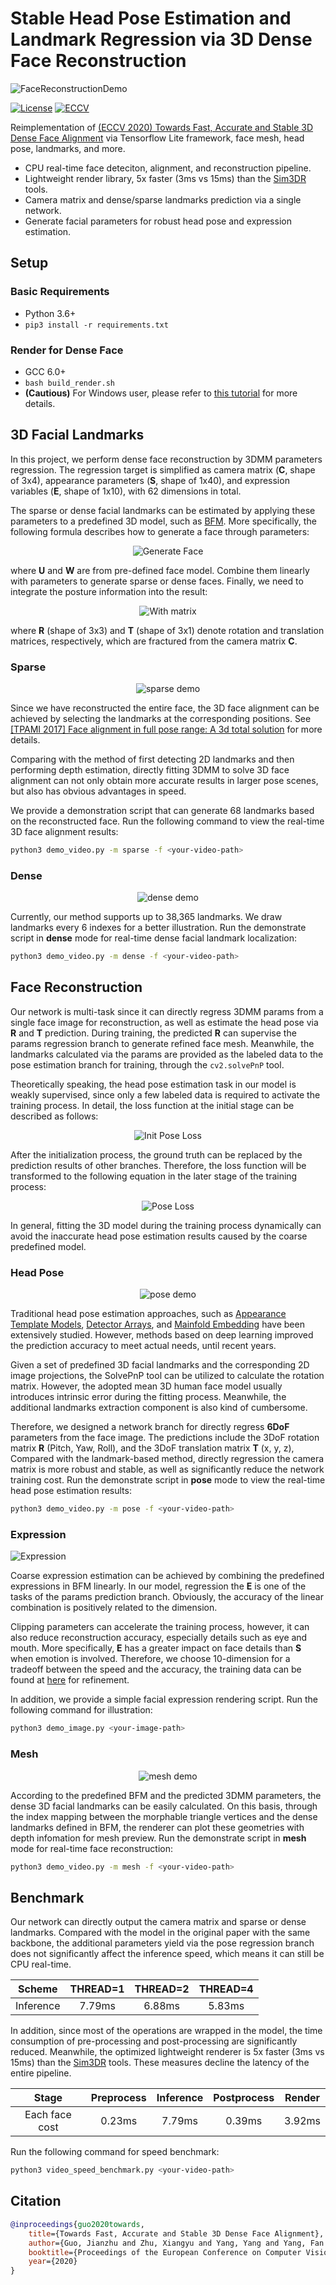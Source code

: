 # Stable Head Pose Estimation and Landmark Regression via 3D Dense Face Reconstruction

![FaceReconstructionDemo](https://s3.ax1x.com/2021/01/06/sZVyhq.gif)

[![License](https://badgen.net/github/license/1996scarlet/Dense-Head-Pose-Estimation)](LICENSE)
[![ECCV](https://badgen.net/badge/ECCV/2020/red)](https://www.ecva.net/papers/eccv_2020/papers_ECCV/html/3162_ECCV_2020_paper.php)

Reimplementation of [(ECCV 2020) Towards Fast, Accurate and Stable 3D Dense Face Alignment](https://github.com/cleardusk/3DDFA_V2) via Tensorflow Lite framework, face mesh, head pose, landmarks, and more.

* CPU real-time face deteciton, alignment, and reconstruction pipeline.
* Lightweight render library, 5x faster (3ms vs 15ms) than the [Sim3DR](https://github.com/cleardusk/3DDFA_V2/tree/master/Sim3DR) tools.
* Camera matrix and dense/sparse landmarks prediction via a single network.
* Generate facial parameters for robust head pose and expression estimation.

## Setup

### Basic Requirements

* Python 3.6+
* `pip3 install -r requirements.txt`

### Render for Dense Face

* GCC 6.0+
* `bash build_render.sh`
* **(Cautious)** For Windows user, please refer to [this tutorial](https://stackoverflow.com/questions/1130479/how-to-build-a-dll-from-the-command-line-in-windows-using-msvc) for more details.

## 3D Facial Landmarks

In this project, we perform dense face reconstruction by 3DMM parameters regression.
The regression target is simplified as camera matrix (**C**, shape of 3x4), appearance parameters (**S**, shape of 1x40), and expression variables (**E**, shape of 1x10), with 62 dimensions in total.

The sparse or dense facial landmarks can be estimated by applying these parameters to a predefined 3D model, such as [BFM](https://faces.dmi.unibas.ch/bfm/main.php?nav=1-1-0&id=details).
More specifically, the following formula describes how to generate a face through parameters:

<p align="center">
  <img alt="Generate Face" src="https://latex.codecogs.com/svg.latex?F=U_{base}+S\cdot%20W_{shp}+E\cdot%20W_{exp}">
</p>

where **U** and **W** are from pre-defined face model.
Combine them linearly with parameters to generate sparse or dense faces.
Finally, we need to integrate the posture information into the result:

<p align="center">
  <img alt="With matrix" src="https://latex.codecogs.com/svg.latex?F=R\cdot%20F+T">
</p>

where **R** (shape of 3x3) and **T** (shape of 3x1) denote rotation and translation matrices, respectively, which are fractured from the camera matrix **C**.

### Sparse

<p align="center">
  <img alt="sparse demo" src="https://s3.ax1x.com/2021/01/10/slO9je.gif">
</p>

Since we have reconstructed the entire face, the 3D face alignment can be achieved by selecting the landmarks at the corresponding positions. See [[TPAMI 2017] Face alignment in full pose range: A 3d total solution](https://arxiv.org/abs/1804.01005) for more details.

Comparing with the method of first detecting 2D landmarks and then performing depth estimation, directly fitting 3DMM to solve 3D face alignment can not only obtain more accurate results in larger pose scenes, but also has obvious advantages in speed.

We provide a demonstration script that can generate 68 landmarks based on the reconstructed face. Run the following command to view the real-time 3D face alignment results:

``` bash
python3 demo_video.py -m sparse -f <your-video-path>
```

### Dense

<p align="center">
  <img alt="dense demo" src="https://s3.ax1x.com/2021/01/09/sQ01VP.gif">
</p>

Currently, our method supports up to 38,365 landmarks.
We draw landmarks every 6 indexes for a better illustration.
Run the demonstrate script in **dense** mode for real-time dense facial landmark localization:

``` bash
python3 demo_video.py -m dense -f <your-video-path>
```

## Face Reconstruction

Our network is multi-task since it can directly regress 3DMM params from a single face image for reconstruction, as well as estimate the head pose via **R** and **T** prediction.
During training, the predicted **R** can supervise the params regression branch to generate refined face mesh.
Meanwhile, the landmarks calculated via the params are provided as the labeled data to the pose estimation branch for training, through the `cv2.solvePnP` tool.

Theoretically speaking, the head pose estimation task in our model is weakly supervised, since only a few labeled data is required to activate the training process.
In detail, the loss function at the initial stage can be described as follows:

<p align="center">
  <img alt="Init Pose Loss" src="https://latex.codecogs.com/svg.latex?L_{pose}=L_{2}(R_{gt},R_{pose})+L_{2}(R_{gt},R_{params})">
</p>

After the initialization process, the ground truth can be replaced by the prediction results of other branches.
Therefore, the loss function will be transformed to the following equation in the later stage of the training process:

<p align="center">
  <img alt="Pose Loss" src="https://latex.codecogs.com/svg.latex?L_{pose}=2\cdot%20L_{2}(R_{params},R_{pose})">
</p>

In general, fitting the 3D model during the training process dynamically can avoid the inaccurate head pose estimation results caused by the coarse predefined model.

### Head Pose

<p align="center">
  <img alt="pose demo" src="https://s3.ax1x.com/2021/01/14/sdfSJI.gif">
</p>

Traditional head pose estimation approaches, such as [Appearance Template Models](https://www.researchgate.net/publication/2427763_Face_Recognition_by_Support_Vector_Machines), [Detector Arrays](https://ieeexplore.ieee.org/document/609310), and [Mainfold Embedding](https://ieeexplore.ieee.org/document/4270305) have been extensively studied.
However, methods based on deep learning improved the prediction accuracy to meet actual needs, until recent years.

Given a set of predefined 3D facial landmarks and the corresponding 2D image projections, the SolvePnP tool can be utilized to calculate the rotation matrix.
However, the adopted mean 3D human face model usually introduces intrinsic error during the fitting process.
Meanwhile, the additional landmarks extraction component is also kind of cumbersome.

Therefore, we designed a network branch for directly regress **6DoF** parameters from the face image.
The predictions include the 3DoF rotation matrix **R** (Pitch, Yaw, Roll), and the 3DoF translation matrix **T** (x, y, z),
Compared with the landmark-based method, directly regression the camera matrix is more robust and stable, as well as significantly reduce the network training cost.
Run the demonstrate script in **pose** mode to view the real-time head pose estimation results:

``` bash
python3 demo_video.py -m pose -f <your-video-path>
```

### Expression

![Expression](https://s3.ax1x.com/2021/01/06/sZV0BQ.jpg)

Coarse expression estimation can be achieved by combining the predefined expressions in BFM linearly.
In our model, regression the **E** is one of the tasks of the params prediction branch.
Obviously, the accuracy of the linear combination is positively related to the dimension.

Clipping parameters can accelerate the training process, however, it can also reduce reconstruction accuracy, especially details such as eye and mouth.
More specifically, **E** has a greater impact on face details than **S** when emotion is involved.
Therefore, we choose 10-dimension for a tradeoff between the speed and the accuracy, the training data can be found at [here](https://github.com/cleardusk/3DDFA#training-details) for refinement.

In addition, we provide a simple facial expression rendering script. Run the following command for illustration:

``` bash
python3 demo_image.py <your-image-path>
```

### Mesh

<p align="center">
  <img alt="mesh demo" src="https://s3.ax1x.com/2021/01/30/ykCWEd.gif">
</p>

According to the predefined BFM and the predicted 3DMM parameters, the dense 3D facial landmarks can be easily calculated.
On this basis, through the index mapping between the morphable triangle vertices and the dense landmarks defined in BFM, the renderer can plot these geometries with depth infomation for mesh preview.
Run the demonstrate script in **mesh** mode for real-time face reconstruction:

``` bash
python3 demo_video.py -m mesh -f <your-video-path>
```

## Benchmark

Our network can directly output the camera matrix and sparse or dense landmarks.
Compared with the model in the original paper with the same backbone, the additional parameters yield via the pose regression branch does not significantly affect the inference speed, which means it can still be CPU real-time.

| Scheme | THREAD=1 | THREAD=2 | THREAD=4 |
| :-: | :-: | :-: | :-: |
| Inference  | 7.79ms  | 6.88ms | 5.83ms |

In addition, since most of the operations are wrapped in the model, the time consumption of pre-processing and post-processing are significantly reduced.
Meanwhile, the optimized lightweight renderer is 5x faster (3ms vs 15ms) than the [Sim3DR](https://github.com/cleardusk/3DDFA_V2/tree/master/Sim3DR) tools.
These measures decline the latency of the entire pipeline.

| Stage | Preprocess | Inference | Postprocess | Render |
| :-: | :-: | :-: | :-: | :-: |
| Each face cost  | 0.23ms  | 7.79ms | 0.39ms | 3.92ms |

Run the following command for speed benchmark:

``` bash
python3 video_speed_benchmark.py <your-video-path>
```

## Citation

``` bibtex
@inproceedings{guo2020towards,
    title={Towards Fast, Accurate and Stable 3D Dense Face Alignment},
    author={Guo, Jianzhu and Zhu, Xiangyu and Yang, Yang and Yang, Fan and Lei, Zhen and Li, Stan Z},
    booktitle={Proceedings of the European Conference on Computer Vision (ECCV)},
    year={2020}
}
```
